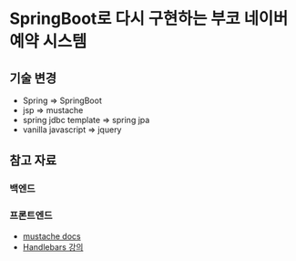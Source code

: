 # SpringBoot로 다시 구현하는 부코 네이버 예약 시스템

## 기술 변경
- Spring => SpringBoot
- jsp => mustache
- spring jdbc template => spring jpa
- vanilla javascript => jquery

## 참고 자료
### 백엔드

### 프론트엔드
- [mustache docs](https://mustache.github.io/mustache.5.html)
- [Handlebars 강의](https://www.boostcourse.org/web316/lecture/254357?isDesc=false)
